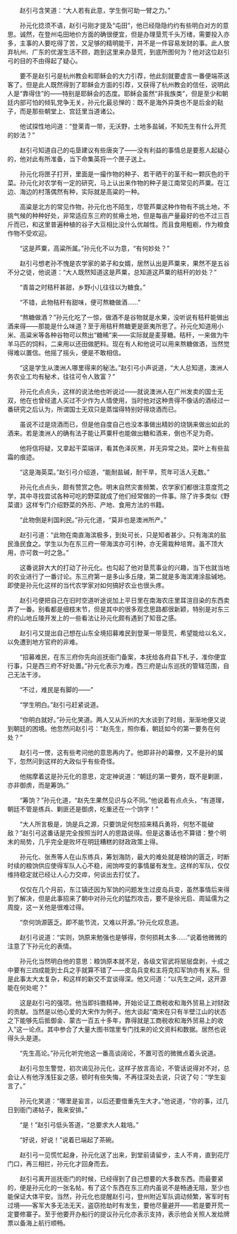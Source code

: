 　　赵引弓含笑道：“大人若有此意，学生倒可助一臂之力。”

　　孙元化捻须不语，赵引弓刚才提及“屯田”，他已经隐隐约约有些明白对方的意思。诚然，在登州屯田地价方面的确很便宜，但是办理垦荒千头万绪，需要投入亦多，主事的人要吃得了苦，又足够的精明能干，并不是一件容易发财的事。此人放弃杭州、广东的优渥生活不顾，跑到这里来办垦荒，到底所图何为？他对这位赵引弓的目的不由得起了疑心。

　　要不是赵引弓是杭州教会和耶稣会的大力引荐，他此刻就要虚言一番便端茶送客了。但是此人既然得到了耶稣会方面的引荐，又获得了杭州教会的信任，说明此人是“靠得住”的——特别是耶稣会的态度。耶稣会虽然“非我族类”，但是至少和朝廷内部可怕的倾轧党争无关，孙元化最忌惮的：既不是海外异类也不是后金的鞑子，而是那些朝堂上、宫廷里当道诸公。

　　他试探性地问道：“登莱青一带，无沃野，土地多盐碱，不知先生有什么开荒的妙法？”

　　赵引弓知道自己的屯垦建议有些唐突了——没有利益的事情总是要惹人起疑心的，他对此有所准备，当下命集英将一个匣子送上。

　　孙元化将匣子打开，里面是一撮作物的种子、若干晒干的茎干和一颗灰色的干菜。孙元化对农学有一定的研究，马上认出来作物的种子是江南常见的芦粟。在江边、海边的村落偶然有种，实际就是高粱的一种。

　　高粱是北方的常见作物，孙元化也不陌生，尽管芦粟这种作物有不挑土地，不挑气候的种种好处，非常适应东三府的贫瘠土地，但是每亩产量最好的也不过三百斤而已，和这里普遍种植的谷子大豆相比没什么优越性。而且食用粗粝，作为粮食作物不受欢迎。

　　“这是芦粟，高粱所属。”孙元化不以为意，“有何妙处？”

　　赵引弓想老孙不愧是农学家的弟子和女婿，居然认出是芦粟来，果然不是五谷不分之徒，他说道：“大人既然知道这是芦粟，总知道这芦粟的秸秆的妙处？”

　　“青苗之时秸秆甚甜，乡野小儿往往以为糖食。”

　　“不错，此物秸秆有甜味，便可熬糖做酒……”

　　“熬糖做酒？”孙元化吃了一惊，做酒不是谷物就是水果，没听说有秸秆能做出酒来得——那能是什么味道？至于用秸秆熬糖更是匪夷所思了。孙元化知道用小米、高粱米等各种谷物可以熬出“糖稀”来——实际就是麦芽糖。秸秆，一来做为牛羊马匹的饲料，二来用以还田做肥料。现在有人和他说可以用来熬糖做酒，当然觉得难以置信。他摇了摇头，便是不敢相信。

　　“这是学生从澳洲人哪里得来的秘法。”赵引弓小声说道，“大人总知道，澳洲人务农业工均有秘术，往往可令人致富？”

　　孙元化点点头，这样的说法他也听说过——就说澳洲人在广州发卖的国士无双，他在也曾经遣人买过不少作为人情使用，当时他对这种贵得不像话的酒经过一番研究之后认为，所谓国士无双只是蒸馏得特别好得烧酒而已。

　　虽说不过是烧酒而已，但是他自度自己也没本事做出精妙的烧锅来做出如此的酒来。若是澳洲人的确有法子能让芦粟杆也能做出糖和酒来，倒也不足为奇。

　　他将信将疑，又拿起干菜端详，看其色泽灰黑，并无异常之处。菜叶上有些盐霜的痕迹。

　　“这是海英菜。”赵引弓介绍道，“能耐盐碱，耐干旱，荒年可活人无数。”

　　孙元化点点头，颇有赞赏之色。明末自然灾害频繁，农学家们都很注意度荒之学，其中寻找尝试各种可吃的野菜就成了他们经常做的一件事。除了许多类似《野菜谱》这样专门介绍野菜的外形、产地、食用方法的书籍。

　　“此物倒是利国利民。”孙元化道，“莫非也是澳洲所产。”

　　赵引弓道：“此物在南直海滨极多，到处可长，只是知者甚少。只有海滨的盐民渔民食之。学生以为在东三府一带海滨亦可引种，亦无需栽种培育。虽不顶大用，亦可救一时之急。”

　　这番说辞大大的打动了孙元化。也勾起了他对垦荒事业的兴趣，当下也就当地的农业进行了一番讨论。东三府第一是多山多丘陵，第二就是多海滨滩涂盐碱地。即使是孙元化这样的当代农学家对如何搞好农业也很头疼。

　　赵引弓便把自己在旧时空道听途说加上平日里在南海农庄里耳渲目染的东西卖弄了一番。别看都是细枝末节，但是其中的很多观念思路都很新颖，特别是对东三府的山地丘陵开发上的一些看法让孙元化颇有遇到了知音之感。

　　赵引弓又提出自己想在山东全境招募难民到登莱一带垦荒，希望能给以名义，以免遭到地方官府的非难。

　　“招募难民，在东三府你先向巡抚衙门备案，本抚给各府县下札子，准你便宜行事，只是西三府不好处置。”孙元化表示为难，西三府是山东巡抚的管辖范围，自己无法干涉。

　　“不过，难民是有脚的——”

　　“学生明白。”赵引弓赶紧说道。

　　“你明白就好。”孙元化笑道。两人又从沂州的大水谈到了时局，渐渐地便又说到朝廷的困境。他忽然问赵引弓：“赵先生，照你看，朝廷如今的第一要务在何处？”

　　赵引弓一愣，这有些考问他的意思再内了。他即非孙的幕僚，又不是孙的属下，忽然问到这样的大政似乎有些奇怪。

　　他揣摩着这是孙元化的意思，定定神说道：“朝廷的第一要务，既不是剿匪，亦非御虏，而是筹饷。”

　　“筹饷？”孙元化道，“赵先生果然见识与众不同。”他说着有点点头，“有道理，朝廷不管是练兵、剿匪还是御虏，吃重还在一个饷字！”

　　“大人所言极是，饷是兵之源，只要饷足何愁招来精兵勇将，何愁不能破敌？”赵引弓这番话是完全按照当时人的思路说得。但是这番话也不算错：整个明末的局势，几乎完全是败坏在明廷糟糕的财政政策上得。

　　孙元化、张焘等人在山东练兵，筹划海防，最大的难处就是粮饷的匮乏，时断时续的粮饷供应使得军队人心不稳，闹饷哗变的事情屡有发生。这样的军队，仅仅维持稳定就已经让人心力交瘁，何谈出去打仗了。

　　仅仅在几个月前，东江镇还因为军饷的问题发生过皮岛兵变，虽然事情后来得到了解决，但是此事招来了朝中对孙元化的猛烈攻击，要不是徐光启、周延儒为之周旋，这一关他是很难过得。

　　“奈何饷源匮乏。即不能节流，又难以开源。”孙元化叹息道。

　　赵引弓说道：“实则，饷原来勉强也是够得，奈何损耗太多……”说着他微微的注意了下孙元化的表情。

　　孙元化当然明白他的意思：粮饷原本就不足，各级文官武将层层盘剥，十成之中要有三四成能到士兵之手就算不错了——皮岛兵变和主将克扣军饷亦有关系。但是此事太大太复杂，和这样的新交不宜谈得深。他又问道：“以先生之间，这开源能在何处呢？”

　　这是赵引弓的强项。他当即抖擞精神，开始论证工商税收和海外贸易上对财政的贡献。当然是以他心爱的大宋作为例子。他大谈起“南宋在只有半壁江山的状态之下能够先后抵御金、蒙古一百五十多年，靠得就是工商税收和海外贸易上的收入”这一论点。其中参合了大量大图书馆里专门找来的论文资料和数据。居然也说得头头是道。

　　“先生高论。”孙元化听完他这一番高谈阔论，不置可否的微微点着头说道。

　　赵引弓忽生警觉，初次谒见孙元化，这样子放言高论，不管话说得对不对，总会让人有他浮浅狂妄之感，顿时有些失悔，不再往深处去说，只说了句：“学生妄言了。”

　　孙元化笑道：“哪里是妄言，以后还要借重先生大才。”他说道，“你的事，过几日到衙门递帖子，我来安排。”

　　“是！”赵引弓低头答道，“总要求大人栽培。”

　　“好说，好说！”说着已端起了茶碗。

　　赵引弓一见慌忙起身，孙元化送了出来，到堂前请留步，主人不肯，直到花厅门口，再三相拦，孙元化才回身而去。

　　赵引弓离开巡抚衙门的时候，已经得到了自己想要的大多数东西。而最要紧的，便是孙元化的一张名帖，有了这个东西在东三府内虽说不是畅通无阻，至少也能保证大体平安。当然，孙元化也提醒赵引弓，登州附近军队调动频繁，客军时有过境——客军大多无法无天，盗窃抢劫时有发生，要他尽量避开——若是要开荒一定要修寨子。至于他要开办船行的提议孙元化亦表示支持，表示他会关照人发给牌票以备海上航行顺畅。
